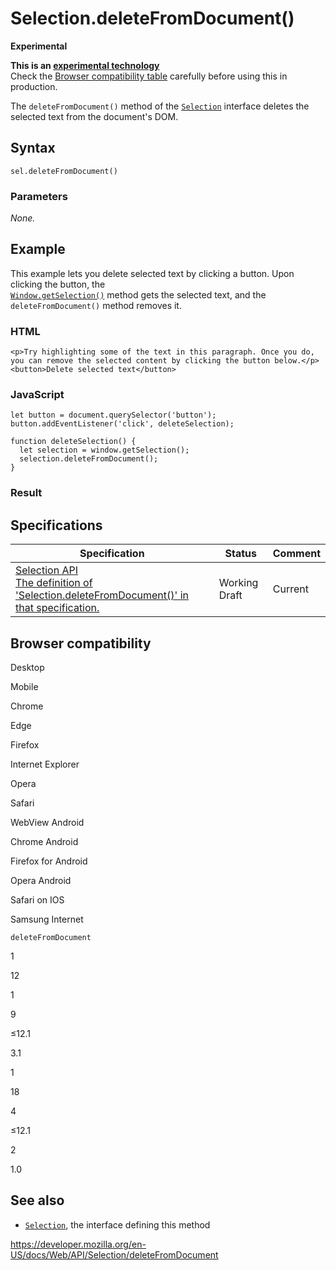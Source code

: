 Selection.deleteFromDocument()
==============================

**Experimental**

**This is an [experimental technology](https://developer.mozilla.org/en-US/docs/MDN/Guidelines/Conventions_definitions#experimental)**  
Check the [Browser compatibility table](#browser_compatibility) carefully before using this in production.

The `deleteFromDocument()` method of the [`Selection`](../selection) interface deletes the selected text from the document's DOM.

Syntax
------

    sel.deleteFromDocument()

### Parameters

*None.*

Example
-------

This example lets you delete selected text by clicking a button. Upon clicking the button, the  
[`Window.getSelection()`](../window/getselection) method gets the selected text, and the `deleteFromDocument()` method removes it.

### HTML

    <p>Try highlighting some of the text in this paragraph. Once you do, you can remove the selected content by clicking the button below.</p>
    <button>Delete selected text</button>

### JavaScript

    let button = document.querySelector('button');
    button.addEventListener('click', deleteSelection);

    function deleteSelection() {
      let selection = window.getSelection();
      selection.deleteFromDocument();
    }

### Result

Specifications
--------------

<table><thead><tr class="header"><th>Specification</th><th>Status</th><th>Comment</th></tr></thead><tbody><tr class="odd"><td><a href="https://w3c.github.io/selection-api/#dom-selection-deletefromdocument">Selection API<br />
<span class="small">The definition of 'Selection.deleteFromDocument()' in that specification.</span></a></td><td><span class="spec-wd">Working Draft</span></td><td>Current</td></tr></tbody></table>

Browser compatibility
---------------------

Desktop

Mobile

Chrome

Edge

Firefox

Internet Explorer

Opera

Safari

WebView Android

Chrome Android

Firefox for Android

Opera Android

Safari on IOS

Samsung Internet

`deleteFromDocument`

1

12

1

9

≤12.1

3.1

1

18

4

≤12.1

2

1.0

See also
--------

-   [`Selection`](../selection), the interface defining this method

<a href="https://developer.mozilla.org/en-US/docs/Web/API/Selection/deleteFromDocument" class="_attribution-link">https://developer.mozilla.org/en-US/docs/Web/API/Selection/deleteFromDocument</a>
